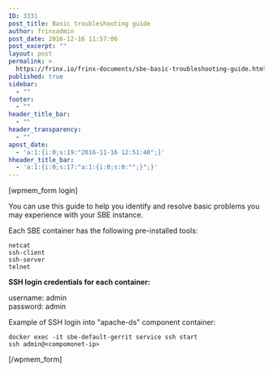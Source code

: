 ```yaml
---
ID: 3331
post_title: Basic troubleshooting guide
author: frinxadmin
post_date: 2016-12-16 11:57:06
post_excerpt: ""
layout: post
permalink: >
  https://frinx.io/frinx-documents/sbe-basic-troubleshooting-guide.html
published: true
sidebar:
  - ""
footer:
  - ""
header_title_bar:
  - ""
header_transparency:
  - ""
apost_date:
  - 'a:1:{i:0;s:19:"2016-11-16 12:51:40";}'
hheader_title_bar:
  - 'a:1:{i:0;s:17:"a:1:{i:0;s:0:"";}";}'
---
```

[wpmem_form login]

You can use this guide to help you identify and resolve basic problems you may experience with your SBE instance.

Each SBE container has the following pre-installed tools:

    netcat  
    ssh-client  
    ssh-server  
    telnet  
    

**SSH login credentials for each container:**

username: admin  
password: admin

Example of SSH login into "apache-ds" component container:

    docker exec -it sbe-default-gerrit service ssh start
    ssh admin@<compomonet-ip>
    

[/wpmem_form]